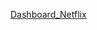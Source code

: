 [Dashboard_Netflix](https://public.tableau.com/views/Dashboard_netflix_16805651421600/Dashboard1?:language=es-ES&:display_count=n&:origin=viz_share_link)
